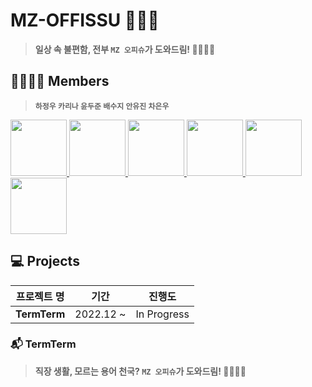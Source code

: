 # MZ-OFFISSU 🦸‍♂️🦸‍
> **일상 속 불편함, 전부 `MZ 오피슈`가 도와드림! 🦸‍♂️🦸‍♀️**

## 👨‍👩‍👧‍👦 Members
> **`하정우` `카리나` `윤두준` `배수지` `안유진` `차은우`**
<p>
<a href="https://github.com/se-chive">
    <img src="https://avatars.githubusercontent.com/u/102579969?v=4" width="90">
</a>
<a href="https://github.com/yoo-jimin127">
    <img src="https://avatars.githubusercontent.com/u/66112716?v=4" width="90">
</a>
<a href="https://github.com/leesyum">
    <img src="https://avatars.githubusercontent.com/u/49777293?v=4" width="90">
</a>
<a href="https://github.com/Jun99uu">
    <img src="https://avatars.githubusercontent.com/u/44965706?v=4" width="90">
</a>
<a href="https://github.com/ihyemin39">
    <img src="https://avatars.githubusercontent.com/u/93399234?v=4" width="90">
</a>
<a href="https://github.com/thisIsJooS">
    <img src="https://avatars.githubusercontent.com/u/83846985?v=4" width="90">
</a>
</p>

## 💻 Projects

|프로젝트 명|기간|진행도|
|------|---|---|
|**TermTerm**|2022.12 ~ |In Progress|

### 📬 TermTerm
> **직장 생활, 모르는 용어 천국? `MZ 오피슈`가 도와드림! 🦸‍♂️🦸‍♀️**
